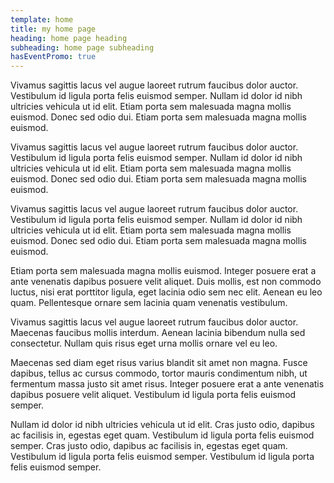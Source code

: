 ```yaml
---
template: home
title: my home page
heading: home page heading
subheading: home page subheading
hasEventPromo: true
---
```


Vivamus sagittis lacus vel augue laoreet rutrum faucibus dolor auctor. Vestibulum id ligula porta felis euismod semper. Nullam id dolor id nibh ultricies vehicula ut id elit. Etiam porta sem malesuada magna mollis euismod. Donec sed odio dui. Etiam porta sem malesuada magna mollis euismod.

Vivamus sagittis lacus vel augue laoreet rutrum faucibus dolor auctor. Vestibulum id ligula porta felis euismod semper. Nullam id dolor id nibh ultricies vehicula ut id elit. Etiam porta sem malesuada magna mollis euismod. Donec sed odio dui. Etiam porta sem malesuada magna mollis euismod.

Vivamus sagittis lacus vel augue laoreet rutrum faucibus dolor auctor. Vestibulum id ligula porta felis euismod semper. Nullam id dolor id nibh ultricies vehicula ut id elit. Etiam porta sem malesuada magna mollis euismod. Donec sed odio dui. Etiam porta sem malesuada magna mollis euismod.

Etiam porta sem malesuada magna mollis euismod. Integer posuere erat a ante venenatis dapibus posuere velit aliquet. Duis mollis, est non commodo luctus, nisi erat porttitor ligula, eget lacinia odio sem nec elit. Aenean eu leo quam. Pellentesque ornare sem lacinia quam venenatis vestibulum.

Vivamus sagittis lacus vel augue laoreet rutrum faucibus dolor auctor. Maecenas faucibus mollis interdum. Aenean lacinia bibendum nulla sed consectetur. Nullam quis risus eget urna mollis ornare vel eu leo.

Maecenas sed diam eget risus varius blandit sit amet non magna. Fusce dapibus, tellus ac cursus commodo, tortor mauris condimentum nibh, ut fermentum massa justo sit amet risus. Integer posuere erat a ante venenatis dapibus posuere velit aliquet. Vestibulum id ligula porta felis euismod semper.

Nullam id dolor id nibh ultricies vehicula ut id elit. Cras justo odio, dapibus ac facilisis in, egestas eget quam. Vestibulum id ligula porta felis euismod semper. Cras justo odio, dapibus ac facilisis in, egestas eget quam. Vestibulum id ligula porta felis euismod semper. Vestibulum id ligula porta felis euismod semper.
